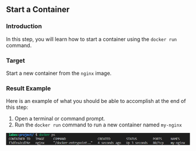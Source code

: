 ## Start a Container

### Introduction

In this step, you will learn how to start a container using the `docker run` command.

### Target

Start a new container from the `nginx` image.

### Result Example

Here is an example of what you should be able to accomplish at the end of this step:

1. Open a terminal or command prompt.
2. Run the `docker run` command to run a new container named `my-nginx`

![challenge-map-the-container-ports-1](assets/challenge-map-the-container-ports-1.png)


